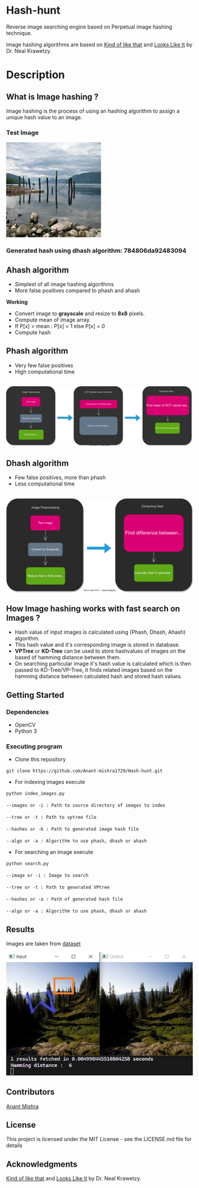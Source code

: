 # Hash-hunt

Reverse image searching engine based on Perpetual image hashing technique.

Image hashing algorithms are based on 
<a href="https://www.hackerfactor.com/blog/?/archives/529-Kind-of-Like-That.html">Kind of like that</a> and 
<a href="https://hackerfactor.com/blog/index.php%3F/archives/432-Looks-Like-It.html">Looks Like It</a> by Dr. Neal Krawetzy.

# Description

## What is Image hashing ?
Image hashing is the process of using an hashing algorithm to assign a unique hash value to an image.

### Test Image

<img src = "Resources/lake.jpg">

### Generated hash using dhash algorithm: 784806da92483094

## Ahash algorithm 
* Simplest of all image hashing algorithms
* More false positives compared to phash and ahash

**Working**
* Convert image to **grayscale** and resize to **8x8** pixels.
* Compute mean of image array.
* If P[x] > mean : P[x] = 1 else P[x] = 0
* Compute hash

## Phash algorithm
* Very few false positives
* High computational time

<br />
<img src = "Resources/Phash.svg">

<br />

## Dhash algorithm
* Few false positives, more than phash
* Less computational time

<br />
<img src = "Resources/Dhash.svg">

<br />

## How Image hashing works with fast search on Images ?

* Hash value of input images is calculated using (Phash, Dhash, Ahash) algorithm.
* This hash value and it's corresponding image is stored in database.
* **VPTree** or **KD-Tree** can be used to store hashvalues of images on the based of hamming distance between them.
* On searching particular image it's hash value is calculated which is then passed to KD-Tree/VP-Tree, it finds related images based on the hamming distance between calculated hash and stored hash values.

## Getting Started

### Dependencies 

* OpenCV
* Python 3

### Executing program

* Clone this repository

```
git clone https://github.com/Anant-mishra1729/Hash-hunt.git
```
* For indexing images execute
```
python index_images.py 

--images or -i : Path to source directory of images to index

--tree or -t : Path to vptree file

--hashes or -b : Path to generated image hash file

--algo or -a : Algorithm to use phash, dhash or ahash

```

* For searching an image execute
```
python search.py 

--image or -i : Image to search

--tree or -t : Path to generated VPtree

--hashes or -a : Path of generated hash file

--algo or -a : Algorithm to use phash, dhash or ahash
```

## Results
Images are taken from <a href = "https://www.kaggle.com/datasets/erennik/places">dataset</a>

<img src = "Resources/result.jpg">

## Contributors

<a href="https://github.com/Anant-mishra1729">Anant Mishra</a>

## License

This project is licensed under the MIT License - see the LICENSE.md file for details

## Acknowledgments
<a href="https://www.hackerfactor.com/blog/?/archives/529-Kind-of-Like-That.html">Kind of like that</a> and 
<a href="https://hackerfactor.com/blog/index.php%3F/archives/432-Looks-Like-It.html">Looks Like It</a> by Dr. Neal Krawetzy.
